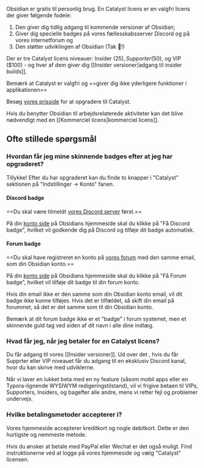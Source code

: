 Obsidian er gratis til personlig brug. En Catalyst licens er en valgfri licens der giver følgende fodele:

1. Den giver dig tidlig adgang til kommende versioner af Obsidian;
2. Giver dig specielle badges på vores fællesskabsserver Discord og på vores internetforum og
3. Den støtter udviklingen af Obsidian (Tak 💜!)

Der er tre Catalyst licens niveauer: Insider ($25), Supporter($50), og VIP ($100) - og hver af dem giver dig [[Insider versioner|adgang til insider builds]].
 
Bemærk at Catalyst er valgfri og ==giver dig ikke yderligere funktioner i applikationen==

Besøg [vores prisside](https://obsidian.md/pricing) for at opgradere til Catalyst. 

Hvis du benytter Obsidian til arbejdsrelaterede aktiviteter kan det blive nødvendigt med en [[Kommerciel licens|kommerciel licens]].

## Ofte stillede spørgsmål

### Hvordan får jeg mine skinnende badges efter at jeg har opgraderet?

Tillykke! Efter du har opgraderet kan du finde to knapper i "Catalyst" sektionen på "Indstillinger -> Konto" fanen.

#### Discord badge

==Du skal være tilmeldt [vores Discord server](https://discord.gg/veuWUTm) først.==

På din [konto side](https://obsidian.md/account) på Obsidians hjemmeside skal du klikke på "Få Discord badge", hvilket vil godkende dig på Discord og tilføje dit badge automatisk.

#### Forum badge

==Du skal have registreret en konto på [vores forum](https://forum.obsidian.md) med den samme email, som din Obsidian konto.==

På din [konto side](https://obsidian.md/account) på Obsidians hjemmeside skal du klikke på "Få Forum badge", hvilket vil tilføje dit badge til din forum konto.

Hvis din email ikke er den samme som din Obsidian konto email, vil dit badge ikke kunne tilføjes. Hvis det er tilfældet, så skift din email på forummet, så det er det samme som til din Obsidian konto.

Bemærk at dit forum badge ikke er et "badge" i forum systemet, men et skinnende guld tag ved siden af dit navn i alle dine indlæg.

### Hvad får jeg, når jeg betaler for en Catalyst licens?

Du får adgang til vores [[Insider versioner]]. Ud over det , hvis du får Supprter eller VIP niveauet får du adgang til en eksklusiv Discord kanal, hvor du kan skrive med udviklerne.

Når vi laver en lukket beta med en ny feature (såsom mobil apps eller en Typora-lignende WYSIWYM redigeringstilstand), vil vi frigive betaen til VIPs, Supporters, Insiders, og bagefter alle andre, mens vi retter fejl og problemer undervejs.

### Hvilke betalingsmetoder accepterer i?

Vores hjemmeside accepterer kreditkort og nogle debitkort. Dette er den hurtigste og nemmeste metode.

Hvis du ønsker at betale med PayPal eller Wechat er det også muligt. Find instruktionerne ved at logge på vores hjemmeside og vælg "Catalyst" licensen.
